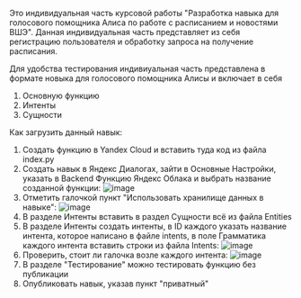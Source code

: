 Это индивидуальная часть курсовой работы "Разработка навыка для голосового помощника Алиса по работе с расписанием и новостями ВШЭ". 
Данная индивидуальная часть представляет из себя регистрацию пользователя и обработку запроса на получение расписания.

Для удобства тестирования индивиуальная часть представлена в формате новыка для голосового помощника Алисы и включает в себя 
1) Основную функцию
2) Интенты
3) Сущности

Как загрузить данный навык:
1) Создать функцию в Yandex Cloud и вставить туда код из файла index.py
2) Создать навык в Яндекс Диалогах, зайти в Основные Настройки, указать в Backend Функцию Яндекс Облака и выбрать название созданной функции:
![image](https://github.com/burrrma/cursovaya_Alice_AS/assets/114211302/ee1a31ba-eaa5-40f5-ab87-8d94bd58af7e)
3) Отметить галочкой пункт "Использовать хранилище данных в навыке":
![image](https://github.com/burrrma/cursovaya_Alice_AS/assets/114211302/b5cce919-d1fe-4dc6-a079-5357ea622624)
4) В разделе Интенты вставить в раздел Сущности всё из файла Entities
5) В разделе Интенты создать интенты, в ID каждого указать название интента, которое написано в файле intents, в поле Грамматика каждого интента вставить строки из файла Intents:
![image](https://github.com/burrrma/cursovaya_Alice_AS/assets/114211302/0d6a9883-f8f2-4cc3-b71a-cc79684e9617)
6) Проверить, стоит ли галочка возле каждого интента:
![image](https://github.com/burrrma/cursovaya_Alice_AS/assets/114211302/5b083939-5e01-4206-89f1-89d84e4a2e9d)
7) В разделе "Тестирование" можно тестировать функцию без публикации
8) Опубликовать навык, указав пункт "приватный"


